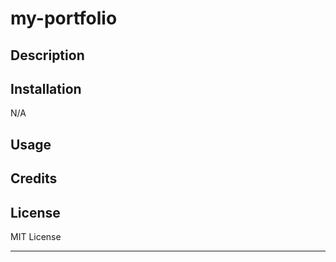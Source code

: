 # my-portfolio

## Description


## Installation

N/A

## Usage


## Credits


## License

MIT License

---

